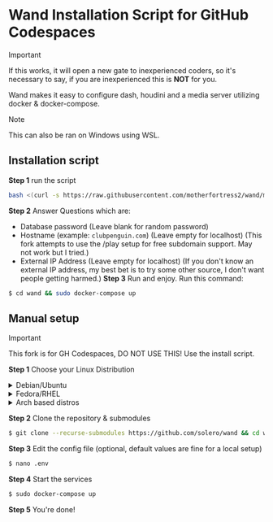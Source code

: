 #  Wand Installation Script for GitHub Codespaces

> [!IMPORTANT]
> If this works, it will open a new gate to inexperienced coders, so it's necessary to say, if you are inexperienced this is __NOT__ for you.

Wand makes it easy to configure dash, houdini and a media server utilizing docker & docker-compose.

> [!NOTE]
> This can also be ran on Windows using WSL.

## Installation script
**Step 1** run the script
```bash
bash <(curl -s https://raw.githubusercontent.com/motherfortress2/wand/master/install.sh)
```
**Step 2** Answer Questions which are:
* Database password (Leave blank for random password)
* Hostname (example: `clubpenguin.com`) (Leave empty for localhost) (This fork attempts to use the /play setup for free subdomain support. May not work but I tried.)
* External IP Address (Leave empty for localhost) (If you don't know an external IP address, my best bet is to try some other source, I don't want people getting harmed.)
**Step 3** Run and enjoy.
Run this command:
```bash
$ cd wand && sudo docker-compose up
```
## Manual setup

> [!IMPORTANT]
> This fork is for GH Codespaces, DO NOT USE THIS! Use the install script.

**Step 1** Choose your Linux Distribution

<details>
  <summary>Debian/Ubuntu</summary>

```bash
$ sudo apt update
$ sudo apt install git curl
$ curl -fsSL https://get.docker.com -o get-docker.sh
$ sh get-docker.sh
$ sudo curl -L "https://github.com/docker/compose/releases/download/v2.20.3/docker-compose-$(uname -s)-$(uname -m)" -o /usr/local/bin/docker-compose
$ sudo chmod +x /usr/local/bin/docker-compose
```
</details>

<details>
  <summary>Fedora/RHEL</summary>
  
```bash
$ sudo dnf update
$ sudo dnf install git curl
$ curl -fsSL https://get.docker.com -o get-docker.sh
$ sh get-docker.sh
$ sudo curl -L "https://github.com/docker/compose/releases/download/v2.20.3/docker-compose-$(uname -s)-$(uname -m)" -o /usr/local/bin/docker-compose
$ sudo chmod +x /usr/local/bin/docker-compose
```
</details>

<details>
  <summary>Arch based distros</summary>
  
```bash
$ sudo pacman -Syu
$ sudo pacman -S docker docker-compose git curl
$ systemctl start docker.service
$ systemctl enable docker.service
```
</details>


**Step 2** Clone the repository & submodules
```bash
$ git clone --recurse-submodules https://github.com/solero/wand && cd wand
```

**Step 3** Edit the config file (optional, default values are fine for a local setup)
```bash
$ nano .env
```

**Step 4** Start the services
```bash
$ sudo docker-compose up
```

**Step 5** You're done!
